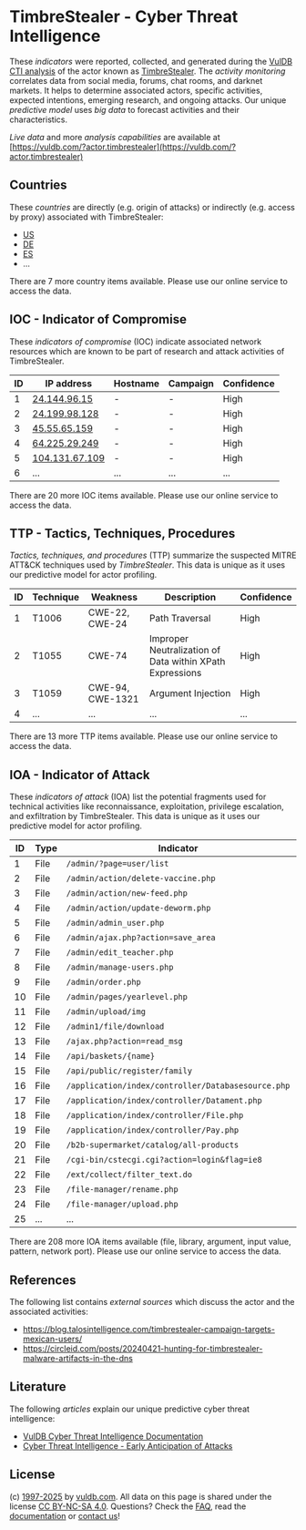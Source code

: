 # TimbreStealer - Cyber Threat Intelligence

These _indicators_ were reported, collected, and generated during the [VulDB CTI analysis](https://vuldb.com/?kb.cti) of the actor known as [TimbreStealer](https://vuldb.com/?actor.timbrestealer). The _activity monitoring_ correlates data from social media, forums, chat rooms, and darknet markets. It helps to determine associated actors, specific activities, expected intentions, emerging research, and ongoing attacks. Our unique _predictive model_ uses _big data_ to forecast activities and their characteristics.

_Live data_ and more _analysis capabilities_ are available at [https://vuldb.com/?actor.timbrestealer](https://vuldb.com/?actor.timbrestealer)

## Countries

These _countries_ are directly (e.g. origin of attacks) or indirectly (e.g. access by proxy) associated with TimbreStealer:

* [US](https://vuldb.com/?country.us)
* [DE](https://vuldb.com/?country.de)
* [ES](https://vuldb.com/?country.es)
* ...

There are 7 more country items available. Please use our online service to access the data.

## IOC - Indicator of Compromise

These _indicators of compromise_ (IOC) indicate associated network resources which are known to be part of research and attack activities of TimbreStealer.

ID | IP address | Hostname | Campaign | Confidence
-- | ---------- | -------- | -------- | ----------
1 | [24.144.96.15](https://vuldb.com/?ip.24.144.96.15) | - | - | High
2 | [24.199.98.128](https://vuldb.com/?ip.24.199.98.128) | - | - | High
3 | [45.55.65.159](https://vuldb.com/?ip.45.55.65.159) | - | - | High
4 | [64.225.29.249](https://vuldb.com/?ip.64.225.29.249) | - | - | High
5 | [104.131.67.109](https://vuldb.com/?ip.104.131.67.109) | - | - | High
6 | ... | ... | ... | ...

There are 20 more IOC items available. Please use our online service to access the data.

## TTP - Tactics, Techniques, Procedures

_Tactics, techniques, and procedures_ (TTP) summarize the suspected MITRE ATT&CK techniques used by _TimbreStealer_. This data is unique as it uses our predictive model for actor profiling.

ID | Technique | Weakness | Description | Confidence
-- | --------- | -------- | ----------- | ----------
1 | T1006 | CWE-22, CWE-24 | Path Traversal | High
2 | T1055 | CWE-74 | Improper Neutralization of Data within XPath Expressions | High
3 | T1059 | CWE-94, CWE-1321 | Argument Injection | High
4 | ... | ... | ... | ...

There are 13 more TTP items available. Please use our online service to access the data.

## IOA - Indicator of Attack

These _indicators of attack_ (IOA) list the potential fragments used for technical activities like reconnaissance, exploitation, privilege escalation, and exfiltration by TimbreStealer. This data is unique as it uses our predictive model for actor profiling.

ID | Type | Indicator | Confidence
-- | ---- | --------- | ----------
1 | File | `/admin/?page=user/list` | High
2 | File | `/admin/action/delete-vaccine.php` | High
3 | File | `/admin/action/new-feed.php` | High
4 | File | `/admin/action/update-deworm.php` | High
5 | File | `/admin/admin_user.php` | High
6 | File | `/admin/ajax.php?action=save_area` | High
7 | File | `/admin/edit_teacher.php` | High
8 | File | `/admin/manage-users.php` | High
9 | File | `/admin/order.php` | High
10 | File | `/admin/pages/yearlevel.php` | High
11 | File | `/admin/upload/img` | High
12 | File | `/admin1/file/download` | High
13 | File | `/ajax.php?action=read_msg` | High
14 | File | `/api/baskets/{name}` | High
15 | File | `/api/public/register/family` | High
16 | File | `/application/index/controller/Databasesource.php` | High
17 | File | `/application/index/controller/Datament.php` | High
18 | File | `/application/index/controller/File.php` | High
19 | File | `/application/index/controller/Pay.php` | High
20 | File | `/b2b-supermarket/catalog/all-products` | High
21 | File | `/cgi-bin/cstecgi.cgi?action=login&flag=ie8` | High
22 | File | `/ext/collect/filter_text.do` | High
23 | File | `/file-manager/rename.php` | High
24 | File | `/file-manager/upload.php` | High
25 | ... | ... | ...

There are 208 more IOA items available (file, library, argument, input value, pattern, network port). Please use our online service to access the data.

## References

The following list contains _external sources_ which discuss the actor and the associated activities:

* https://blog.talosintelligence.com/timbrestealer-campaign-targets-mexican-users/
* https://circleid.com/posts/20240421-hunting-for-timbrestealer-malware-artifacts-in-the-dns

## Literature

The following _articles_ explain our unique predictive cyber threat intelligence:

* [VulDB Cyber Threat Intelligence Documentation](https://vuldb.com/?kb.cti)
* [Cyber Threat Intelligence - Early Anticipation of Attacks](https://www.scip.ch/en/?labs.20201022)

## License

(c) [1997-2025](https://vuldb.com/?kb.changelog) by [vuldb.com](https://vuldb.com/?kb.about). All data on this page is shared under the license [CC BY-NC-SA 4.0](https://creativecommons.org/licenses/by-nc-sa/4.0/). Questions? Check the [FAQ](https://vuldb.com/?kb.faq), read the [documentation](https://vuldb.com/?kb) or [contact us](https://vuldb.com/?contact)!

